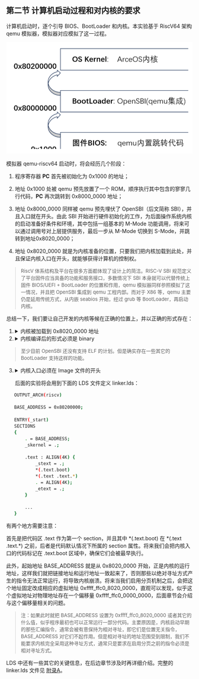 ## 第二节 计算机启动过程和对内核的要求

计算机启动时，逐个引导 BIOS、BootLoader 和内核。本实验基于 RiscV64 架构 qemu 模拟器，模拟器对应模拟了这一过程。

<div style="text-align:center">
   <img src=".\img\启动过程.svg" alt="启动过程" style="zoom:70%"/>
</div>


模拟器 qemu-riscv64 启动时，将会经历几个阶段：

1. 程序寄存器 **PC** 首先被初始化为 0x1000 的地址；

2. 地址 0x1000 处被 qemu 预先放置了一个 ROM，顺序执行其中包含的寥寥几行代码，**PC** 再次跳转到 0x8000_0000 地址；

3. 地址 0x8000_0000 同样被 qemu 预先埋伏了 OpenSBI（后文简称 SBI），并且入口就在开头。由此 SBI 开始进行硬件初始化的工作，为后面操作系统内核的启动准备好条件和环境，其中包括一组基本的 M-Mode 功能调用，将来可以通过调用号对上层提供服务，最后一步从 M-Mode 切换到 S-Mode，并跳转到地址0x8020_0000；
4. 地址 0x8020_0000 就是为内核准备的位置，只要我们把内核加载到此处，并且保证内核入口在开头，就能够获得计算机的控制权。

> <font size=2>RiscV 体系结构及平台在很多方面都体现了设计上的简洁。RISC-V SBI 规范定义了平台固件应当具备的功能和服务接口，多数情况下 SBI 本身就可以代替传统上固件 BIOS/UEFI + BootLoader 的位置和作用，qemu 模拟器同样参照模拟了这一情况，并且把 OpenSBI 集成到 qemu 工程内部。而对于 X86 等，qemu 主要仍是延用传统方式，从内嵌 seabios 开始，经过 grub 等 BootLoader，再启动内核。</font>

总结一下，我们要让自己开发的内核等候在正确的位置上，并以正确的形式存在：

1. <details><summary>内核被加载到 0x8020_0000 地址</summary>
       这是qemu的职责，我们只需要指定正确的参数。
   </details>

  
  
2. <details><summary>内核编译后的形式必须是 binary</summary>
       Rust 编译器输出的默认执行程序格式是 ELF，它需要被 ELF 加载器解析和加载，ELF 加载器通常是操作系统的内置功能。但是我们开发的就是操作系统内核，除非上一级即 SBI 具备这样的功能，否则我们只能让内核 Image 文件以原始 binary 的形式提供。
   </details>
  
  

> <font size=2>至少目前 OpenSBI 还没有支持 ELF 的计划。但是确实存在一些其它的 BootLoader 支持这样的功能。</font>

3. <details><summary>内核入口必须在 Image 文件的开头</summary>
       Rust 编译器默认情况下，会自己安排可执行程序文件的分段与符号布局。由于我们必须确保内核入口在最前面，所以需要通过自定义 LDS 文件方式，控制内核 Image 文件的布局。
   </details>
  
  
  
   后面的实验将会用到下面的 LDS 文件定义 linker.lds：

```bash
   OUTPUT_ARCH(riscv)
   
   BASE_ADDRESS = 0x80200000;
   
   ENTRY(_start)
   SECTIONS
   {
       . = BASE_ADDRESS;
       _skernel = .;
   
       .text : ALIGN(4K) {
           _stext = .;
           *(.text.boot)
           *(.text .text.*)
           . = ALIGN(4K);
           _etext = .;
       }
       
       ...
   }
```

有两个地方需要注意：

首先是把代码区 .text 作为第一个 section，并且其中 \*(.text.boot) 在 \*(.text .text.\*) 之前，后者是代码默认情况下所属的 section 属性。将来我们会把内核入口的代码标记在 .text.boot 区域中，确保它们会被最早执行。

此外，起始地址 BASE_ADDRESS 就是从 0x8020_0000 开始，正是内核的运行地址，这样我们就把链接地址和运行地址一致起来了，否则那些以绝对寻址方式产生的指令无法正常运行，将导致内核崩溃。将来当我们启用分页机制之后，会把这个地址固定改成相应的虚拟地址 0xffff_ffc0_8020_0000，直观可以发现，似乎这个虚拟地址对物理地址存在一个偏移量 0xffff_ffc0_0000_0000，后面章节会介绍与这个偏移量相关的问题。

> <font size=2>注：如果此时就把 BASE_ADDRESS 设置为 0xffff_ffc0_8020_0000 或者其它的什么值，似乎程序最初也可以正常运行一部分代码。主要原因是，内核启动早期的那些汇编指令，通常会被有意保持为相对寻址，即它们是位置无关指令，BASE_ADDRESS 对它们不起作用。但是相对寻址的地址范围受到限制，我们不能要求内核完全采用这种寻址方式，通常只是要求在启用分页之前的指令必须是相对寻址方式。</font>

LDS 中还有一些其它的关键信息，在后边章节涉及时再详细介绍。完整的 linker.lds 文件见 [附录A](ch08-00.md)。
